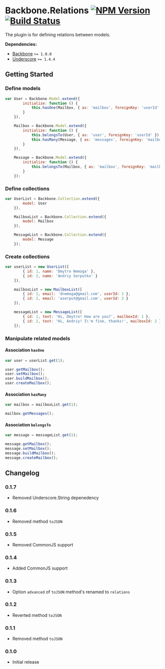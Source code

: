 ﻿[npm-badge]: https://badge.fury.io/js/backbone.relations.png
[npm-link]: https://badge.fury.io/js/backbone.relations

[travis-badge]: https://secure.travis-ci.org/DreamTheater/Backbone.Relations.png
[travis-link]: https://travis-ci.org/DreamTheater/Backbone.Relations

# Backbone.Relations [![NPM Version][npm-badge]][npm-link] [![Build Status][travis-badge]][travis-link]
The plugin is for defining relations between models.

**Dependencies:**

  - [Backbone](https://github.com/documentcloud/backbone) `>= 1.0.0`
  - [Underscore](https://github.com/documentcloud/underscore) `>= 1.4.4`

## Getting Started
### Define models
```js
var User = Backbone.Model.extend({
        initialize: function () {
            this.hasOne(Mailbox, { as: 'mailbox', foreignKey: 'userId' });
        }
    }),

    Mailbox = Backbone.Model.extend({
        initialize: function () {
            this.belongsTo(User, { as: 'user', foreignKey: 'userId' });
            this.hasMany(Message, { as: 'messages', foreignKey: 'mailboxId' });
        }
    }),

    Message = Backbone.Model.extend({
        initialize: function () {
            this.belongsTo(Mailbox, { as: 'mailbox', foreignKey: 'mailboxId' });
        }
    });
```

### Define collections
```js
var UserList = Backbone.Collection.extend({
        model: User
    }),

    MailboxList = Backbone.Collection.extend({
        model: Mailbox
    }),

    MessageList = Backbone.Collection.extend({
        model: Message
    });
```

### Create collections
```js
var userList = new UserList([
        { id: 1, name: 'Dmytro Nemoga' },
        { id: 2, name: 'Andriy Serputko' }
    ]),

    mailboxList = new MailboxList([
        { id: 1, email: 'dnemoga@gmail.com', userId: 1 },
        { id: 2, email: 'aserput@gmail.com', userId: 2 }
    ]),

    messageList = new MessageList([
        { id: 1, text: 'Hi, Dmytro! How are you?', mailboxId: 1 },
        { id: 2, text: 'Hi, Andriy! I\'m fine, thanks!', mailboxId: 2 }
    ]);
```

### Manipulate related models
#### Association `hasOne`
```js
var user = userList.get(1);

user.getMailbox();
user.setMailbox();
user.buildMailbox();
user.createMailbox();
```

#### Association `hasMany`
```js
var mailbox = mailboxList.get(1);

mailbox.getMessages();
```

#### Association `belongsTo`
```js
var message = messageList.get(1);

message.getMailbox();
message.setMailbox();
message.buildMailbox();
message.createMailbox();
```

## Changelog
### 0.1.7
  - Removed Underscore.String depenedency

### 0.1.6
  - Removed method `toJSON`

### 0.1.5
  - Removed CommonJS support

### 0.1.4
  - Added CommonJS support

### 0.1.3
  - Option `advanced` of `toJSON` method's renamed to `relations`

### 0.1.2
  - Reverted method `toJSON`

### 0.1.1
  - Removed method `toJSON`

### 0.1.0
  - Initial release
